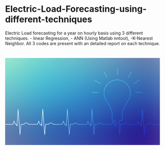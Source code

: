 # Electric-Load-Forecasting-using-different-techniques
Electric Load forecasting for a year on hourly basis using 3 different techniques. - linear Regression, - ANN (Using Matlab nntool), -K-Nearest Neighbor. All 3 codes are present with an detailed report on each technique.

#
![alt-text](fcst1.gif)
